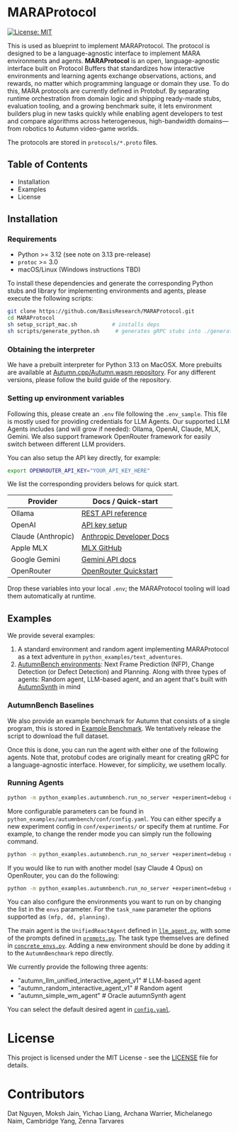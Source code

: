 # MARAProtocol
[![License: MIT](https://img.shields.io/badge/License-MIT-yellow.svg)](https://opensource.org/licenses/MIT)

This is used as blueprint to implement MARAProtocol. The protocol is designed to be a language-agnostic interface to implement MARA environments and agents.
**MARAProtocol** is an open, language-agnostic interface built on Protocol Buffers that standardizes how interactive environments and learning agents exchange observations, actions, and rewards, no matter which programming language or domain they use. To do this, MARA protocols are currently defined in Protobuf.
By separating runtime orchestration from domain logic and shipping ready-made stubs, evaluation tooling, and a growing benchmark suite, it lets environment builders plug in new tasks quickly while enabling agent developers to test and compare algorithms across heterogeneous, high-bandwidth domains—from robotics to Autumn video-game worlds.

The protocols are stored in `protocols/*.proto` files. 

## Table of Contents
- Installation
- Examples
- License

## Installation
### Requirements
- Python >= 3.12 (see note on 3.13 pre-release)  
- `protoc` >= 3.0  
- macOS/Linux (Windows instructions TBD)

To install these dependencies and generate the corresponding Python stubs and library for implementing environments and agents, please execute the following scripts:

```bash
git clone https://github.com/BasisResearch/MARAProtocol.git
cd MARAProtocol
sh setup_script_mac.sh           # installs deps
sh scripts/generate_python.sh     # generates gRPC stubs into ./generated
```

### Obtaining the interpreter
We have a prebuilt interpreter for Python 3.13 on MacOSX. More prebuilts are available at [Autumn.cpp/Autumn.wasm repository](https://github.com/BasisResearch/Autumn.cpp/releases). For any different versions, please follow the build guide of the repository.

### Setting up environment variables
Following this, please create an `.env` file following the `.env_sample`. This file is mostly used for providing credentials for LLM Agents.
Our supported LLM Agents includes (and will grow if needed): Ollama, OpenAI, Claude, MLX, Gemini. We also support framework OpenRouter framework for easily switch between different LLM providers.

You can also setup the API key directly, for example:
```bash
export OPENROUTER_API_KEY="YOUR_API_KEY_HERE"
```

We list the corresponding providers belows for quick start.

| **Provider**       | **Docs / Quick-start**                                                                         |
| ------------------ | ---------------------------------------------------------------------------------------------- |
| Ollama             | [REST API reference](https://ollama.readthedocs.io/en/api/)                                    |
| OpenAI             | [API key setup](https://help.openai.com/en/articles/5112595-best-practices-for-api-key-safety) |
| Claude (Anthropic) | [Anthropic Developer Docs](https://docs.anthropic.com/)                                        |
| Apple MLX          | [MLX GitHub](https://github.com/ml-explore/mlx)                                                |
| Google Gemini      | [Gemini API docs](https://ai.google.dev/gemini-api/docs)                                       |
| OpenRouter         | [OpenRouter Quickstart](https://openrouter.ai/docs/quickstart)                                 |

Drop these variables into your local `.env`; the MARAProtocol tooling will load them automatically at runtime.

## Examples
We provide several examples:
1. A standard environment and random agent implementing MARAProtocol as a text adventure in `python_examples/text_adventures`.
2. [AutumnBench environments](./python_examples/autumnbench/): Next Frame Prediction (NFP), Change Detection (or Defect Detection) and Planning. Along with three types of agents: Random agent, LLM-based agent, and an agent that's built with [AutumnSynth](https://www.basis.ai/blog/autumn/) in mind

### AutumnBench Baselines
We also provide an example benchmark for Autumn that consists of a single program, this is stored in [Example Benchmark](./python_examples/autumnbench/example_benchmark/). We tentatively release the script to download the full dataset.

Once this is done, you can run the agent with either one of the following agents. Note that, protobuf codes are originally meant for creating gRPC for a language-agnostic interface. However, for simplicity, we usethem locally.


### Running Agents
```bash
python -m python_examples.autumnbench.run_no_server +experiment=debug data_dir=$(pwd)/python_examples/autumnbench/example_benchmark
```

More configurable parameters can be found in `python_examples/autumnbench/conf/config.yaml`. You can either specify a new experiment config in `conf/experiments/` or specify them at runtime. For example, to change the render mode you can simply run the following command.

```bash
python -m python_examples.autumnbench.run_no_server +experiment=debug data_dir=$(pwd)/python_examples/autumnbench/example_benchmark render_mode=image
```

If you would like to run with another model (say Claude 4 Opus) on OpenRouter, you can do the following:

```bash
python -m python_examples.autumnbench.run_no_server +experiment=debug data_dir=/python_examples/autumnbench/example_benchmark="anthropic/claude-opus-4"
```

You can also configure the environments you want to run on by changing the list in the `envs` parameter.  For the `task_name` parameter the options supported as `(mfp, dd, planning)`.

The main agent is the `UnifiedReactAgent` defined in [`llm_agent.py`](./python_examples/autumnbench/llm_agent.py), with some of the prompts defined in [`prompts.py`](./python_examples/autumnbench/prompts.py). The task type themselves are defined in [`concrete_envs.py`](./python_examples/autumnbench/concrete_envs.py). Adding a new environment should be done by adding it to the `AutumnBenchmark` repo directly.

We currently provide the following three agents:
- "autumn_llm_unified_interactive_agent_v1" # LLM-based agent
- "autumn_random_interactive_agent_v1"      # Random agent
- "autumn_simple_wm_agent"                  # Oracle autumnSynth agent

You can select the default desired agent in [`config.yaml`](`python_examples/autumnbench/conf/config.yaml`).

# License
This project is licensed under the MIT License - see the [LICENSE](LICENSE) file for details.

# Contributors
Dat Nguyen, Moksh Jain, Yichao Liang, Archana Warrier, Michelanego Naim, Cambridge Yang, Zenna Tarvares